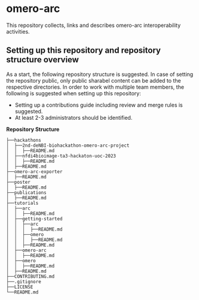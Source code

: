 # omero-arc
This repository collects, links and describes omero-arc interoperability activities.

## Setting up this repository and repository structure overview

As a start, the following repository structure is suggested.
In case of setting the repository public, only public sharabel content can be added to the respective directories.
In order to work with multiple team members, the following is suggested when setting up this repository:
- Setting up a contributions guide including review and merge rules is suggested.
- At least 2-3 administrators should be identified.

**Repository Structure**  

```
├──hackathons
│  ├──2nd-deNBI-biohackathon-omero-arc-project  
│  │  ├──README.md   
│  ├──nfdi4bioimage-ta3-hackaton-uoc-2023  
│  │  ├──README.md  
│  ├──README.md  
├──omero-arc-exporter  
│  ├──README.md
├──poster
│  ├──README.md
├──publications
│  ├──README.md
├──tutorials  
│  ├──arc  
│  │  ├──README.md  
│  ├──getting-started
│  │  ├──arc
│  │  │  ├──README.md  
│  │  ├──omero
│  │  │  ├──README.md  
│  │  ├──README.md  
│  ├──omero-arc  
│  │  ├──README.md  
│  ├──omero  
│  │  ├──README.md  
│  ├──README.md
├──CONTRIBUTING.md
├──.gitignore  
├──LICENSE  
└──README.md
```
